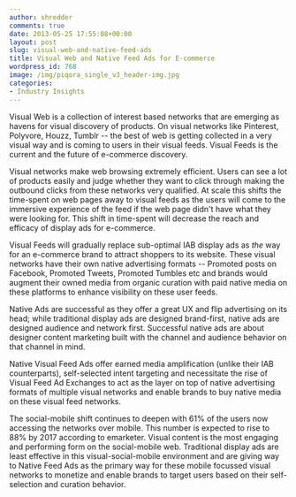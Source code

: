 ```yaml
---
author: shredder
comments: true
date: 2013-05-25 17:55:08+00:00
layout: post
slug: visual-web-and-native-feed-ads
title: Visual Web and Native Feed Ads for E-commerce
wordpress_id: 768
image: /img/piqora_single_v3_header-img.jpg
categories:
- Industry Insights
---
```


Visual Web is a collection of interest based networks that are emerging as havens for visual discovery of products. On visual networks like Pinterest, Polyvore, Houzz, Tumblr -- the best of web is getting collected in a very visual way and is coming to users in their visual feeds. Visual Feeds is the current and the future of e-commerce discovery.

Visual networks make web browsing extremely efficient. Users can see a lot of products easily and judge whether they want to click through making the outbound clicks from these networks very qualified. At scale this shifts the time-spent on web pages away to visual feeds as the users will come to the immersive experience of the feed if the web page didn't have what they were looking for. This shift in time-spent will decrease the reach and efficacy of display ads for e-commerce.

Visual Feeds will gradually replace sub-optimal IAB display ads as _the_ way for an e-commerce brand to attract shoppers to its website. These visual networks have their own native advertising formats -- Promoted posts on Facebook, Promoted Tweets, Promoted Tumbles etc and brands would augment their owned media from organic curation with paid native media on these platforms to enhance visibility on these user feeds.

Native Ads are successful as they offer a great UX and flip advertising on its head; while traditional display ads are designed brand-first, native ads are designed audience and network first. Successful native ads are about designer content marketing built with the channel and audience behavior on that channel in mind.

Native Visual Feed Ads offer earned media amplification (unlike their IAB counterparts), self-selected intent targeting and necessitate the rise of Visual Feed Ad Exchanges to act as the layer on top of native advertising formats of multiple visual networks and enable brands to buy native media on these visual feed networks.

The social-mobile shift continues to deepen with 61% of the users now accessing the networks over mobile. This number is expected to rise to 88% by 2017 according to emarketer. Visual content is the most engaging and performing form on the social-mobile web. Traditional display ads are least effective in this visual-social-mobile environment and are giving way to Native Feed Ads as the primary way for these mobile focussed visual networks to monetize and enable brands to target users based on their self-selection and curation behavior.
